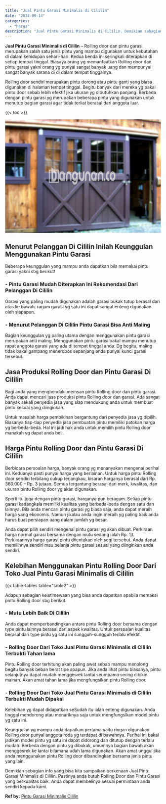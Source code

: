 ```yaml
---
title: "Jual Pintu Garasi Minimalis di Cililin"
date: "2024-09-14"
categories: 
  - "harga"
description: "Jual Pintu Garasi Minimalis di Cililin. Demikian sebagian info yang bisa kita sampaikan berkenaan Jual Pintu Garasi Minimalis di Cililin. Pastinya anda butuh..."
---
```


**Jual Pintu Garasi Minimalis di Cililin** – Rolling door dan pintu garasi merupakan salah satu jenis pintu yang mampu digunakan untuk kebutuhan di dalam kehidupan sehari-hari. Kedua benda ini seringkali diterapkan di setiap tempat tinggal. Biasaya orang yg memanfaatkan Rolling door dan pintu garasi yakni orang yg punyai sangat banyak uang dan mempunyai sangat banyak sarana di di dalam tempat tinggalnya.

Rolling door sendiri merupakan pintu dorong atau pintu ganti yang biasa digunakan di halaman tempat tinggal. Begitu banyak dari mereka yg pakai pintu door sebab lebih efektif jika ukuran yg dibutuhkan panjang. Berbeda dengan pintu garasi yg merupakan beberapa pintu yang digunakan untuk menutup bagian garasi agar tidak terliat berasal dari anggota luar.

{{< toc >}}

![Jual Pintu Garasi Minimalis di Cililin](/images/pintu-garasi-03.png)

## Menurut Pelanggan Di Cililin Inilah Keunggulan Menggunakan Pintu Garasi

Beberapa keunggulan yang mampu anda dapatkan bila memakai pintu garasi yakni sbg berikut!

### \- Pintu Garasi Mudah Diterapkan Ini Rekomendasi Dari Pelanggan Di Cililin

Garasi yang paling mudah digunakan adalah garasi bukak tutup berasal dari atas ke bawah. ragam garasi yg satu ini dapat sangat enteng digunakan oleh siapapun.

### \- Menurut Pelanggan Di Cililin Pintu Garasi Bisa Anti Maling

Bagian keunggulan yg paling utama dengan menggunakan pintu garasi merupakan anti maling. Menggunakan pintu garasi bakal mampu menutup rapat anggota garasi yang ada di tempat tinggal anda. Dg begitu, maling tidak bakal gampang menerobos sepanjang anda punyai kunci garasi tersebut.

## Jasa Produksi Rolling Door dan Pintu Garasi Di Cililin

Bagi anda yang menghendaki memsan pintu Rolling door dan pintu garasi. Anda dapat mencari jasa produksi pintu Rolling door dan garasi. Ada sangat banyak sekali penyedia jasa yang siap mendukung anda untuk membuat pintu sesuai yang diinginkan.

Untuk masalah harga pembikinan bergantung dari penyedia jasa yg dipilih. Biasanya tiap-tiap penyedia jasa pembuatan pintu memiliki patokan harga yg berbeda-beda. Hal ini jadi hak anda untuk memilih pintu Rolling door manakah yg dapat anda beli.

## Harga Pintu Rolling Door dan Pintu Garasi Di Cililin

Berbicara persoalan harga, banyak orang yg menanyakan mengenai perihal ini. Keduanya pasti punyai harga yang berlainan. Untuk harga pintu Rolling door sendiri terbilang cukup terjangkau, kisaran harganya berasal dari Rp. 360.000 – Rp. 3 jutaan. Semua tergantung berasal dari merk, kwalitas, dan ukuran pintu Rolling door yg akan digunakan.

Sperti itu juga dengan pintu garasi, harganya pun beragam. Setiap pintu garasi kadangkala memiliki kualitas yang berbeda-beda dengan satu dan lainnya. Bila anda mencari pintu garasi yg biasa saja, anda dapat meraih harga yang ekonomis. Namun jikalau anda ingin meraih yg paling baik anda harus buat persiapan uang dalam jumlah yg besar.

Anda dapat pilih sendiri mengenai pintu garasi yg akan dibuat. Perkiraan harga normal garasi bersama dengan mutu sedang ialah Rp. 1jt. Perkiraannya harga garasi pintu ditentukan oleh segi tersebut. Anda dapat memilihnya sendiri mau belanja pintu garasi sesuai yang diinginkan anda sendiri.

## Kelebihan Menggunakan Pintu Rolling Door Dari Toko Jual Pintu Garasi Minimalis di Cililin

{{< table-tables table="table2" >}}

Adapun sebagian keistimewaan yang bisa anda dapatkan apabila memakai pintu Rolling door sbg berikut.

### \- Mutu Lebih Baik Di Cililin

Anda dapat memperbandingkan antara pintu Rolling door bersama dengan type pintu lainnya berasal dari aspek kwalitas. Untuk persoalan kualitas berasal dari type pintu yg satu ini sungguh-sungguh terlalu efektif.

### \- Rolling Door Dari Toko Jual Pintu Garasi Minimalis di Cililin Terbukti Tahan lama

Pintu Rolling door terhitung akan paling awet sebab mampu menolong begitu banyak beban berat tipe apapun. Jika anda lihat pintu biasanya, pintu selanjutnya dapat mudah menggesrek lantai seumpama sering dibikin mainan. Akan amat tahan lama jika mengfungsikan pintu Rolling door.

### \- Rolling Door Dari Toko Jual Pintu Garasi Minimalis di Cililin Terbukti Mudah Dipakai

Kelebihan yg dapat didapatkan seSudah itu ialah enteng digunakan. Anda tinggal mendorong atau menariknya saja untuk mengfungsikan model pintu yg satu ini.

Keunggulan yg mampu anda dapatkan pertama yaitu ringan digunakan. Rolling door punyai anggota roda yg terdapat di bawahnya. Perihal ini bakal jadikan model pintu yg satu ini dapat didorong dan ditutup dengan terlalu mudah. Berbeda dengan pintu yg dibukak, umumnya bagian bawah akan menggesrek ke lantai bilamana udah lama digunakan. Akan amat unggul jika anda menggunakan pintu Rolling door dibandingkan bersama jenis pintu yang lain.

Demikian sebagian info yang bisa kita sampaikan berkenaan Jual Pintu Garasi Minimalis di Cililin. Pastinya anda butuh Rolling Door dan Pintu Garasi yang berkualitas baik. Anda dapat membelinya sesuai permintaan anda sendiri kepada kami.

**Ref by:** [Pintu Garasi Minimalis Cililin](https://id.wikipedia.org/wiki/Pintu)
